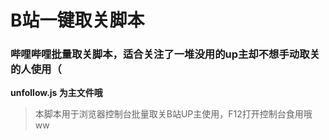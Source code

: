 # B站一键取关脚本
### **哔哩哔哩批量取关脚本，适合关注了一堆没用的up主却不想手动取关的人使用（**
**unfollow.js 为主文件哦**
> 本脚本用于浏览器控制台批量取关B站UP主使用，F12打开控制台食用哦ww
